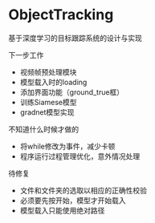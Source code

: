 # ObjectTracking
基于深度学习的目标跟踪系统的设计与实现

下一步工作
- 视频帧预处理模块
- 模型载入时的loading
- 添加界面功能（ground_true框）
- 训练Siamese模型
- gradnet模型实现

不知道什么时候才做的
- 将while修改为事件，减少卡顿
- 程序运行过程管理优化，意外情况处理

待修复
- 文件和文件夹的选取以相应的正确性校验
- 必须要先按开始，模型才开始载入
- 模型载入只能使用绝对路径
